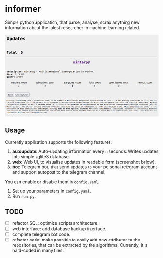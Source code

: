 # informer

Simple python application, that parse, analyse, scrap anything new information about the latest researcher in machine learning related.

![](./docs/2021-11-30_21-14.png)

## Usage

Currently application supports the following features:
1. **autoupdate**: Auto-updating information every `n` seconds. Writes updates into simple sqlite3 database.
2. **web**: Web UI, to visualise updates in readable form (screenshot below).
3. **bot**: Telegram bot, that send updates to your personal telegram account and support autopost to the telegram channel.

You can enable or disable them in `config.yaml`.

1. Set up your parameters in `config.yaml`.
2. Run `run.py`.

## TODO

- [ ] refactor SQL: optimize scripts architecture.
- [ ] web interface: add database backup interface.
- [ ] complete telegram bot code.
- [ ] refactor code: make possible to easily add new attributes to the repositories, that can be extracted by the algorithms. Currently, it is hard-coded in many files.
